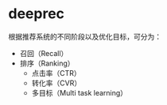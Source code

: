 # deeprec

根据推荐系统的不同阶段以及优化目标，可分为：

- 召回（Recall）
- 排序（Ranking）
  - 点击率（CTR）
  - 转化率（CVR）
  - 多目标（Multi task learning）



